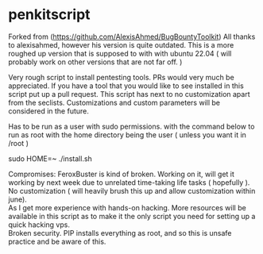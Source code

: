 # penkitscript
Forked from (https://github.com/AlexisAhmed/BugBountyToolkit)
All thanks to alexisahmed, however his version is quite outdated. This is a more roughed up version that is supposed to with with ubuntu 22.04 ( will probably work on other versions that are not far off. )

Very rough script to install pentesting tools. PRs would very much be appreciated.
If you have a tool that you would like to see installed in this script put up a pull request. This script has next to no customization apart from the seclists.
Customizations and custom parameters will be considered in the future.

Has to be run as a user with sudo permissions. with the command below to run as root with the home directory being the user ( unless you want it in /root )

sudo HOME=~ ./install.sh

Compromises:
FeroxBuster is kind of broken. Working on it, will get it working by next week due to unrelated time-taking life tasks ( hopefully ).  
No customization ( will heavily brush this up and allow customization within june).  
As I get more experience with hands-on hacking. More resources will be available in this script as to make it the only script you need for setting up a quick hacking vps.  
Broken security. PIP installs everything as root, and so this is unsafe practice and be aware of this.  

